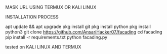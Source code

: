 MASK URL USING TERMUX OR KALI LINUX

INSTALLATION PROCESS

apt update && apt upgrade
pkg install git
pkg install python
pkg install python3
git clone https://github.com/AnsariHacker07/facading
cd facading 
pip install -r requirements.txt
python facading.py

tested on KALI LINUX AND TERMUX
